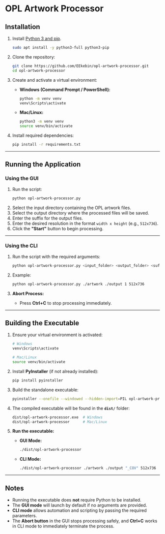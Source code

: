 # OPL Artwork Processor

## Installation

1. Install [Python 3 and pip](https://python.org).
    ```sh
    sudo apt install -y python3-full python3-pip
    ```

2. Clone the repository:
    ```sh
    git clone https://github.com/EEkebin/opl-artwork-processor.git
    cd opl-artwork-processor
    ```

3. Create and activate a virtual environment:
    - **Windows (Command Prompt / PowerShell):**
      ```sh
      python -m venv venv
      venv\Scripts\activate
      ```
    - **Mac/Linux:**
      ```sh
      python3 -m venv venv
      source venv/bin/activate
      ```

4. Install required dependencies:
    ```sh
    pip install -r requirements.txt
    ```

---


## Running the Application

### **Using the GUI**
1. Run the script:
    ```sh
    python opl-artwork-processor.py
    ```
2. Select the input directory containing the OPL artwork files.
3. Select the output directory where the processed files will be saved.
4. Enter the suffix for the output files.
5. Enter the desired resolution in the format `width x height` (e.g., `512x736`).
6. Click the **"Start"** button to begin processing.

---

### **Using the CLI**
1. Run the script with the required arguments:
    ```sh
    python opl-artwork-processor.py <input_folder> <output_folder> <suffix> <width>x<height>
    ```

2. Example:
    ```sh
    python opl-artwork-processor.py ./artwork ./output 1 512x736
    ```

3. **Abort Process:**  
   - Press **Ctrl+C** to stop processing immediately.

---

## Building the Executable

1. Ensure your virtual environment is activated:
    ```sh
    # Windows
    venv\Scripts\activate

    # Mac/Linux
    source venv/bin/activate
    ```

2. Install **PyInstaller** (if not already installed):
    ```sh
    pip install pyinstaller
    ```

3. Build the standalone executable:
    ```sh
    pyinstaller --onefile --windowed --hidden-import=PIL opl-artwork-processor.py
    ```

4. The compiled executable will be found in the **`dist/`** folder:
    ```sh
    dist/opl-artwork-processor.exe  # Windows
    dist/opl-artwork-processor      # Mac/Linux
    ```

5. **Run the executable:**
    - **GUI Mode:**  
      ```sh
      ./dist/opl-artwork-processor
      ```
    - **CLI Mode:**  
      ```sh
      ./dist/opl-artwork-processor ./artwork ./output "_COV" 512x736
      ```

---

## Notes
- Running the executable does **not** require Python to be installed.
- The **GUI mode** will launch by default if no arguments are provided.
- **CLI mode** allows automation and scripting by passing the required parameters.
- The **Abort button** in the GUI stops processing safely, and **Ctrl+C** works in CLI mode to immediately terminate the process.
